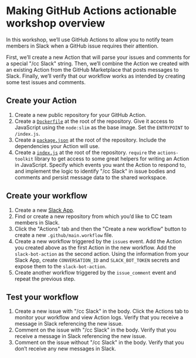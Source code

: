 # Making GitHub Actions actionable workshop overview

In this workshop, we’ll use GitHub Actions to allow you to notify team members in Slack when a GitHub issue requires their attention.

First, we’ll create a new Action that will parse your issues and comments for a special "/cc Slack" string. Then, we’ll combine the Action we created with an existing Action from the GitHub Marketplace that posts messages to Slack. Finally, we’ll verify that our workflow works as intended by creating some test issues and comments.

## Create your Action

1. Create a new public repository for your GitHub Action.
1. Create a [`Dockerfile`](https://github.com/krider2010/cc-slack-action/blob/master/Dockerfile) at the root of the repository. Give it access to JavaScript using the `node:slim` as the base image. Set the `ENTRYPOINT` to `/index.js`.
1. Create a [`package.json`](https://github.com/krider2010/cc-slack-action/blob/master/package.json) at the root of the repository. Include the dependencies your Action will use.
1. Create a [`index.js`](https://github.com/krider2010/cc-slack-action/blob/master/index.js) at the root of the repository. `require` the `actions-toolkit` library to get access to some great helpers for writing an Action in JavaScript. Specify which events you want the Action to respond to, and implement the logic to identify "/cc Slack" in issue bodies and comments and persist message data to the shared workspace.

## Create your workflow

1. Create a new [Slack App](https://api.slack.com/apps?new_app=1).
1. Find or create a new repository from which you’d like to CC team members in Slack.
1. Click the "Actions" tab and then the "Create a new workflow" button to create a new `.github/main.workflow` file.
1. Create a new workflow triggered by the `issues` event. Add the Action you created above as the first Action in the new workflow. Add the `slack-bot-action` as the second action. Using the information from your Slack App, create `CONVERSATION_ID` and `SLACK_BOT_TOKEN` secrets and expose them to the `slack-bot-action`.
1. Create another workflow triggered by the `issue_comment` event and repeat the previous step.

## Test your workflow

1. Create a new issue with "/cc Slack" in the body. Click the Actions tab to monitor your workflow and view Action logs. Verify that you receive a message in Slack referencing the new issue.
2. Comment on the issue with "/cc Slack" in the body. Verify that you receive a message in Slack referencing the new issue.
3. Comment on the issue without "/cc Slack" in the body. Verify that you don’t receive any new messages in Slack.
